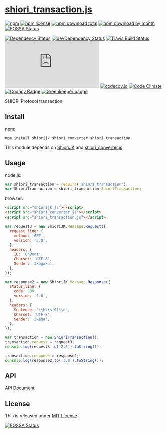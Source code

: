 # [shiori_transaction.js](https://github.com/Narazaka/shiori_transaction.js)

[![npm](https://img.shields.io/npm/v/shiori_transaction.svg)](https://www.npmjs.com/package/shiori_transaction)
[![npm license](https://img.shields.io/npm/l/shiori_transaction.svg)](https://www.npmjs.com/package/shiori_transaction)
[![npm download total](https://img.shields.io/npm/dt/shiori_transaction.svg)](https://www.npmjs.com/package/shiori_transaction)
[![npm download by month](https://img.shields.io/npm/dm/shiori_transaction.svg)](https://www.npmjs.com/package/shiori_transaction)
[![FOSSA Status](https://app.fossa.io/api/projects/git%2Bgithub.com%2FNarazaka%2Fshiori_transaction.js.svg?type=shield)](https://app.fossa.io/projects/git%2Bgithub.com%2FNarazaka%2Fshiori_transaction.js?ref=badge_shield)

[![Dependency Status](https://david-dm.org/Narazaka/shiori_transaction.js/status.svg)](https://david-dm.org/Narazaka/shiori_transaction.js)
[![devDependency Status](https://david-dm.org/Narazaka/shiori_transaction.js/dev-status.svg)](https://david-dm.org/Narazaka/shiori_transaction.js?type=dev)
[![Travis Build Status](https://travis-ci.org/Narazaka/shiori_transaction.js.svg?branch=master)](https://travis-ci.org/Narazaka/shiori_transaction.js)
[![AppVeyor Build Status](https://ci.appveyor.com/api/projects/status/github/Narazaka/shiori_transaction.js?svg=true&branch=master)](https://ci.appveyor.com/project/Narazaka/shiori-transaction-js)
[![codecov.io](https://codecov.io/github/Narazaka/shiori_transaction.js/coverage.svg?branch=master)](https://codecov.io/github/Narazaka/shiori_transaction.js?branch=master)
[![Code Climate](https://codeclimate.com/github/Narazaka/shiori_transaction.js/badges/gpa.svg)](https://codeclimate.com/github/Narazaka/shiori_transaction.js)
[![Codacy Badge](https://api.codacy.com/project/badge/Grade/937719d8b0dc4da28e4f6888fa6ea91d)](https://www.codacy.com/app/narazaka/shiori_transaction-js?utm_source=github.com&amp;utm_medium=referral&amp;utm_content=Narazaka/shiori_transaction.js&amp;utm_campaign=Badge_Grade)
[![Greenkeeper badge](https://badges.greenkeeper.io/Narazaka/shiori_transaction.js.svg)](https://greenkeeper.io/)

SHIORI Protocol transaction

## Install

npm:
```
npm install shiorijk shiori_converter shiori_transaction
```

This module depends on [ShioriJK](https://github.com/Narazaka/shiorijk) and [shiori_converter.js](https://github.com/Narazaka/shiori_converter.js).

## Usage

node.js:
```javascript
var shiori_transaction = require('shiori_transaction');
var ShioriTransaction = shiori_transaction.ShioriTransaction;
```

browser:
```html
<script src="shiorijk.js"></script>
<script src="shiori_converter.js"></script>
<script src="shiori_transaction.js"></script>
```

```javascript
var request3 = new ShioriJK.Message.Request({
  request_line: {
    method: 'GET',
    version: '3.0',
  },
  headers: {
    ID: 'OnBoot',
    Charset: 'UTF-8',
    Sender: 'Ikagaka',
  },
});

var response2 = new ShioriJK.Message.Response({
  status_line: {
    code: 200,
    version: '2.6',
  },
  headers: {
    Sentence: '\\h\\s[0]\\e',
    Charset: 'UTF-8',
    Sender: 'ikaga',
  },
});

var transaction = new ShioriTransaction();
transaction.request = request3;
console.log(request3.to('2.6').toString());

transaction.response = response2;
console.log(response2.to('3.0').toString());
```

## API

[API Document](https://narazaka.github.io/shiori_transaction.js/index.html)

## License

This is released under [MIT License](http://narazaka.net/license/MIT?2015).


[![FOSSA Status](https://app.fossa.io/api/projects/git%2Bgithub.com%2FNarazaka%2Fshiori_transaction.js.svg?type=large)](https://app.fossa.io/projects/git%2Bgithub.com%2FNarazaka%2Fshiori_transaction.js?ref=badge_large)